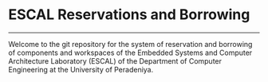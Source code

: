 # ESCAL Reservations and Borrowing
___
Welcome to the git repository for the system of reservation and borrowing of components and workspaces of the Embedded Systems and Computer Architecture Laboratory (ESCAL) of the Department of Computer Engineering at the University of Peradeniya.

